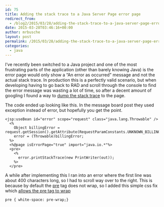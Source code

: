 ```yaml
---
id: 75
title: Adding the stack trace to a Java Server Page error page
redirect_from:
  - /blog2/2015/03/28/adding-the-stack-trace-to-a-java-server-page-error-page/
date: 2015-03-28T03:46:16+00:00
author: mrbusche
layout: post
permalink: /2015/03/28/adding-the-stack-trace-to-a-java-server-page-error-page/
categories:
  - java
---
```


I&#8217;ve recently been switched to a Java project and one of the most frustrating parts of the application (other than barely knowing Java) is the error page would only show a &#8220;An error as occurred&#8221; message and not the actual stack trace. In production this is a perfectly valid scenario, but when developing having to go back to RAD and scroll through the console to find the error message was wasting a lot of time, so after a decent amount of googling I found a way to [dump the stack trace](http://www.coderanch.com/t/292791/JSP/java/Printing-Stacktrace-error-jsp) to the page.

The code ended up looking like this. In the message board post they used exception instead of error, but hopefully you get the point.

    <jsp:useBean id="error" scope="request" class="java.lang.Throwable" />
      <%
        Object billingError = request.getSession().getAttribute(RequestParamConstants.UNKNOWN_BILLING_ERROR);
        error = (Throwable)billingError;
      %>
      <%@page isErrorPage="true" import="java.io.*"%>
      <pre>
        <%
          error.printStackTrace(new PrintWriter(out));
        %>
      </pre>

A while after implementing this I ran into an error where the first line was about 400 characters long, so I had to scroll way over to the right. This is because by default the [pre](https://developer.mozilla.org/en-US/docs/Web/HTML/Element/pre) tag does not wrap, so I added this simple css fix which [allows the pre tag to wrap](http://www.impressivewebs.com/css-white-space/)

    pre { white-space: pre-wrap;}
